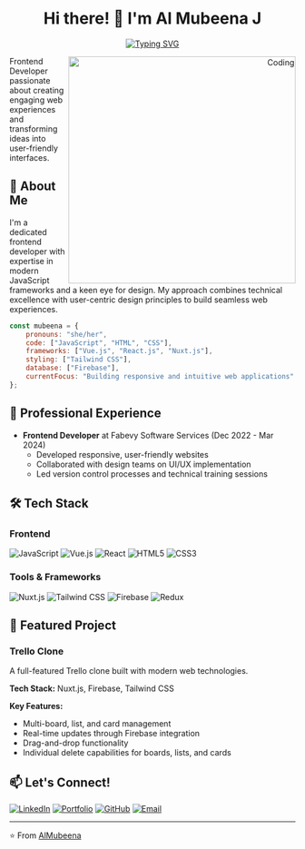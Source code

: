 <div align="center">
  
# Hi there! 👋 I'm Al Mubeena J

[![Typing SVG](https://readme-typing-svg.herokuapp.com?font=Fira+Code&pause=1000&width=435&lines=Frontend+Developer;UI%2FUX+Enthusiast;Creative+Problem+Solver)](https://git.io/typing-svg)

</div>
<div align="right">
  
<img align="right" alt="Coding" width="400" src="https://cdn.dribbble.com/users/4055494/screenshots/15215756/media/d2b66c4ca0192aa26d103448b3d1518b.gif" />
</div>

Frontend Developer passionate about creating engaging web experiences and transforming ideas into user-friendly interfaces.

## 🚀 About Me

I'm a dedicated frontend developer with expertise in modern JavaScript frameworks and a keen eye for design. My approach combines technical excellence with user-centric design principles to build seamless web experiences.

```javascript
const mubeena = {
    pronouns: "she/her",
    code: ["JavaScript", "HTML", "CSS"],
    frameworks: ["Vue.js", "React.js", "Nuxt.js"],
    styling: ["Tailwind CSS"],
    database: ["Firebase"],
    currentFocus: "Building responsive and intuitive web applications"
};
```

## 💼 Professional Experience

- **Frontend Developer** at Fabevy Software Services (Dec 2022 - Mar 2024)
  - Developed responsive, user-friendly websites
  - Collaborated with design teams on UI/UX implementation
  - Led version control processes and technical training sessions

## 🛠️ Tech Stack

### Frontend
![JavaScript](https://img.shields.io/badge/-JavaScript-F7DF1E?style=flat-square&logo=javascript&logoColor=black)
![Vue.js](https://img.shields.io/badge/-Vue.js-4FC08D?style=flat-square&logo=vue.js&logoColor=white)
![React](https://img.shields.io/badge/-React-61DAFB?style=flat-square&logo=react&logoColor=black)
![HTML5](https://img.shields.io/badge/-HTML5-E34F26?style=flat-square&logo=html5&logoColor=white)
![CSS3](https://img.shields.io/badge/-CSS3-1572B6?style=flat-square&logo=css3&logoColor=white)

### Tools & Frameworks
![Nuxt.js](https://img.shields.io/badge/-Nuxt.js-00DC82?style=flat-square&logo=nuxt.js&logoColor=white)
![Tailwind CSS](https://img.shields.io/badge/-Tailwind%20CSS-38B2AC?style=flat-square&logo=tailwind-css&logoColor=white)
![Firebase](https://img.shields.io/badge/-Firebase-FFCA28?style=flat-square&logo=firebase&logoColor=black)
![Redux](https://img.shields.io/badge/-Redux-764ABC?style=flat-square&logo=redux&logoColor=white)

## 🌟 Featured Project

### Trello Clone
A full-featured Trello clone built with modern web technologies.

**Tech Stack:** Nuxt.js, Firebase, Tailwind CSS

**Key Features:**
- Multi-board, list, and card management
- Real-time updates through Firebase integration
- Drag-and-drop functionality
- Individual delete capabilities for boards, lists, and cards

## 📫 Let's Connect!

[![LinkedIn](https://img.shields.io/badge/-LinkedIn-0A66C2?style=flat-square&logo=linkedin&logoColor=white)](https://linkedin.com/in/AlMubeena)
[![Portfolio](https://img.shields.io/badge/-Portfolio-000000?style=flat-square&logo=safari&logoColor=white)](https://PersonalPortfolio)
[![GitHub](https://img.shields.io/badge/-GitHub-181717?style=flat-square&logo=github&logoColor=white)](https://github.com/Mubeejahir)
[![Email](https://img.shields.io/badge/-Email-EA4335?style=flat-square&logo=gmail&logoColor=white)](mailto:mubee.jahir@gmail.com)

---

⭐️ From [AlMubeena](https://github.com/Mubeejahir)
